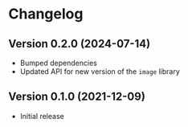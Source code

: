 Changelog
=========

## Version 0.2.0 (2024-07-14)
* Bumped dependencies
* Updated API for new version of the `image` library

## Version 0.1.0 (2021-12-09)
* Initial release